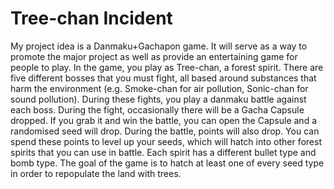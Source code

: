 # Tree-chan Incident

My project idea is a Danmaku+Gachapon game. It will serve as a way to promote the major project as well as provide an entertaining game for people to play.  In the game, you play as Tree-chan, a forest spirit. There are five different bosses that you must fight, all based around substances that harm the environment (e.g. Smoke-chan for air pollution, Sonic-chan for sound pollution). During these fights, you play a danmaku battle against each boss. During the fight, occasionally there will be a Gacha Capsule dropped. If you grab it and win the battle, you can open the Capsule and a randomised seed will drop. During the battle, points will also drop.  You can spend these points to level up your seeds, which will hatch into other forest spirits that you can use in battle. Each spirit has a different bullet type and bomb type. The goal of the game is to hatch at least one of every seed type in order to repopulate the land with trees.
